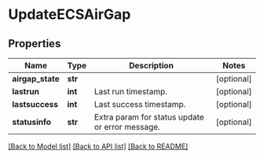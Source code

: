 # UpdateECSAirGap

## Properties
Name | Type | Description | Notes
------------ | ------------- | ------------- | -------------
**airgap_state** | **str** |  | [optional] 
**lastrun** | **int** | Last run timestamp. | [optional] 
**lastsuccess** | **int** | Last success timestamp. | [optional] 
**statusinfo** | **str** | Extra param for status update or error message. | [optional] 

[[Back to Model list]](../README.md#documentation-for-models) [[Back to API list]](../README.md#documentation-for-api-endpoints) [[Back to README]](../README.md)


